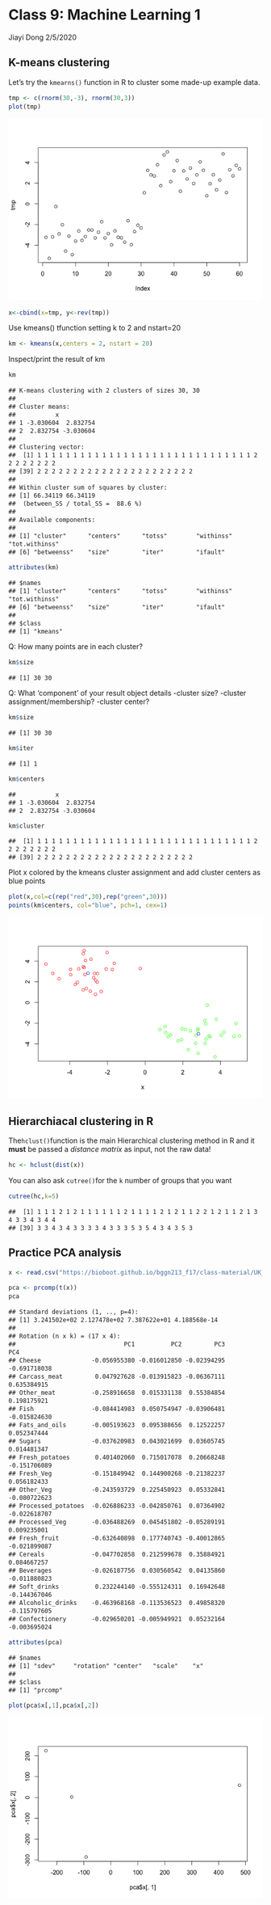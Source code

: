 Class 9: Machine Learning 1
================
Jiayi Dong
2/5/2020

## K-means clustering

Let’s try the `kmearns()` function in R to cluster some made-up example
data.

``` r
tmp <- c(rnorm(30,-3), rnorm(30,3))
plot(tmp)
```

![](Class09_files/figure-gfm/unnamed-chunk-1-1.png)<!-- -->

``` r
x<-cbind(x=tmp, y<-rev(tmp))
```

Use kmeans() tfunction setting k to 2 and nstart=20

``` r
km <- kmeans(x,centers = 2, nstart = 20)
```

Inspect/print the result of km

``` r
km
```

    ## K-means clustering with 2 clusters of sizes 30, 30
    ## 
    ## Cluster means:
    ##           x          
    ## 1 -3.030604  2.832754
    ## 2  2.832754 -3.030604
    ## 
    ## Clustering vector:
    ##  [1] 1 1 1 1 1 1 1 1 1 1 1 1 1 1 1 1 1 1 1 1 1 1 1 1 1 1 1 1 1 1 2 2 2 2 2 2 2 2
    ## [39] 2 2 2 2 2 2 2 2 2 2 2 2 2 2 2 2 2 2 2 2 2 2
    ## 
    ## Within cluster sum of squares by cluster:
    ## [1] 66.34119 66.34119
    ##  (between_SS / total_SS =  88.6 %)
    ## 
    ## Available components:
    ## 
    ## [1] "cluster"      "centers"      "totss"        "withinss"     "tot.withinss"
    ## [6] "betweenss"    "size"         "iter"         "ifault"

``` r
attributes(km)
```

    ## $names
    ## [1] "cluster"      "centers"      "totss"        "withinss"     "tot.withinss"
    ## [6] "betweenss"    "size"         "iter"         "ifault"      
    ## 
    ## $class
    ## [1] "kmeans"

Q: How many points are in each cluster?

``` r
km$size
```

    ## [1] 30 30

Q: What ‘component’ of your result object details -cluster size?
-cluster assignment/membership? -cluster center?

``` r
km$size
```

    ## [1] 30 30

``` r
km$iter
```

    ## [1] 1

``` r
km$centers
```

    ##           x          
    ## 1 -3.030604  2.832754
    ## 2  2.832754 -3.030604

``` r
km$cluster
```

    ##  [1] 1 1 1 1 1 1 1 1 1 1 1 1 1 1 1 1 1 1 1 1 1 1 1 1 1 1 1 1 1 1 2 2 2 2 2 2 2 2
    ## [39] 2 2 2 2 2 2 2 2 2 2 2 2 2 2 2 2 2 2 2 2 2 2

Plot x colored by the kmeans cluster assignment and add cluster centers
as blue points

``` r
plot(x,col=c(rep("red",30),rep("green",30)))
points(km$centers, col="blue", pch=1, cex=1)
```

![](Class09_files/figure-gfm/unnamed-chunk-7-1.png)<!-- -->

## Hierarchiacal clustering in R

The`hclust()`function is the main Hierarchical clustering method in R
and it **must** be passed a *distance matrix* as input, not the raw
data\!

``` r
hc <- hclust(dist(x))
```

You can also ask `cutree()`for the `k` number of groups that you
    want

``` r
cutree(hc,k=5)
```

    ##  [1] 1 1 1 2 1 2 1 1 1 1 1 1 2 1 1 1 1 2 1 2 1 1 2 2 1 2 1 1 2 1 3 4 3 3 4 3 4 4
    ## [39] 3 3 4 3 4 3 3 3 3 4 3 3 3 5 3 5 4 3 4 3 5 3

## Practice PCA analysis

``` r
x <- read.csv("https://bioboot.github.io/bggn213_f17/class-material/UK_foods.csv",row.names = 1)
```

``` r
pca <- prcomp(t(x))
pca
```

    ## Standard deviations (1, .., p=4):
    ## [1] 3.241502e+02 2.127478e+02 7.387622e+01 4.188568e-14
    ## 
    ## Rotation (n x k) = (17 x 4):
    ##                              PC1          PC2         PC3          PC4
    ## Cheese              -0.056955380 -0.016012850 -0.02394295 -0.691718038
    ## Carcass_meat         0.047927628 -0.013915823 -0.06367111  0.635384915
    ## Other_meat          -0.258916658  0.015331138  0.55384854  0.198175921
    ## Fish                -0.084414983  0.050754947 -0.03906481 -0.015824630
    ## Fats_and_oils       -0.005193623  0.095388656  0.12522257  0.052347444
    ## Sugars              -0.037620983  0.043021699  0.03605745  0.014481347
    ## Fresh_potatoes       0.401402060  0.715017078  0.20668248 -0.151706089
    ## Fresh_Veg           -0.151849942  0.144900268 -0.21382237  0.056182433
    ## Other_Veg           -0.243593729  0.225450923  0.05332841 -0.080722623
    ## Processed_potatoes  -0.026886233 -0.042850761  0.07364902 -0.022618707
    ## Processed_Veg       -0.036488269  0.045451802 -0.05289191  0.009235001
    ## Fresh_fruit         -0.632640898  0.177740743 -0.40012865 -0.021899087
    ## Cereals             -0.047702858  0.212599678  0.35884921  0.084667257
    ## Beverages           -0.026187756  0.030560542  0.04135860 -0.011880823
    ## Soft_drinks          0.232244140 -0.555124311  0.16942648 -0.144367046
    ## Alcoholic_drinks    -0.463968168 -0.113536523  0.49858320 -0.115797605
    ## Confectionery       -0.029650201 -0.005949921  0.05232164 -0.003695024

``` r
attributes(pca)
```

    ## $names
    ## [1] "sdev"     "rotation" "center"   "scale"    "x"       
    ## 
    ## $class
    ## [1] "prcomp"

``` r
plot(pca$x[,1],pca$x[,2])
```

![](Class09_files/figure-gfm/unnamed-chunk-12-1.png)<!-- -->
